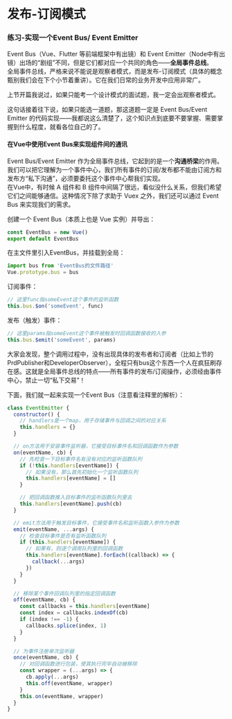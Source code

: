 # 发布-订阅模式

### 练习-实现一个Event Bus/ Event Emitter

Event Bus（Vue、Flutter 等前端框架中有出镜）和 Event Emitter（Node中有出镜）出场的“剧组”不同，但是它们都对应一个共同的角色——**全局事件总线**。  
全局事件总线，严格来说不能说是观察者模式，而是发布-订阅模式（具体的概念甄别我们会在下个小节着重讲）。它在我们日常的业务开发中应用非常广。

上节开篇我说过，如果只能考一个设计模式的面试题，我一定会出观察者模式。

这句话接着往下说，如果只能选一道题，那这道题一定是 Event Bus/Event Emitter 的代码实现——我都说这么清楚了，这个知识点到底要不要掌握、需要掌握到什么程度，就看各位自己的了。

#### 在Vue中使用Event Bus来实现组件间的通讯

Event Bus/Event Emitter 作为全局事件总线，它起到的是一个**沟通桥梁**的作用。我们可以把它理解为一个事件中心，我们所有事件的订阅/发布都不能由订阅方和发布方“私下沟通”，必须要委托这个事件中心帮我们实现。  
在Vue中，有时候 A 组件和 B 组件中间隔了很远，看似没什么关系，但我们希望它们之间能够通信。这种情况下除了求助于 Vuex 之外，我们还可以通过 Event Bus 来实现我们的需求。

创建一个 Event Bus（本质上也是 Vue 实例）并导出：

```javascript
const EventBus = new Vue()
export default EventBus
```

在主文件里引入EventBus，并挂载到全局：

```javascript
import bus from 'EventBus的文件路径'
Vue.prototype.bus = bus
```

订阅事件：

```javascript
// 这里func指someEvent这个事件的监听函数
this.bus.$on('someEvent', func)
```

发布（触发）事件：

```javascript
// 这里params指someEvent这个事件被触发时回调函数接收的入参
this.bus.$emit('someEvent', params)
```

大家会发现，整个调用过程中，没有出现具体的发布者和订阅者（比如上节的PrdPublisher和DeveloperObserver），全程只有bus这个东西一个人在疯狂刷存在感。这就是全局事件总线的特点——所有事件的发布/订阅操作，必须经由事件中心，禁止一切“私下交易”！

下面，我们就一起来实现一个Event Bus（注意看注释里的解析）：

```javascript
class EventEmitter {
  constructor() {
    // handlers是一个map，用于存储事件与回调之间的对应关系
    this.handlers = {}
  }

  // on方法用于安装事件监听器，它接受目标事件名和回调函数作为参数
  on(eventName, cb) {
    // 先检查一下目标事件名有没有对应的监听函数队列
    if (!this.handlers[eventName]) {
      // 如果没有，那么首先初始化一个监听函数队列
      this.handlers[eventName] = []
    }

    // 把回调函数推入目标事件的监听函数队列里去
    this.handlers[eventName].push(cb)
  }

  // emit方法用于触发目标事件，它接受事件名和监听函数入参作为参数
  emit(eventName, ...args) {
    // 检查目标事件是否有监听函数队列
    if (this.handlers[eventName]) {
      // 如果有，则逐个调用队列里的回调函数
      this.handlers[eventName].forEach((callback) => {
        callback(...args)
      })
    }
  }

  // 移除某个事件回调队列里的指定回调函数
  off(eventName, cb) {
    const callbacks = this.handlers[eventName]
    const index = callbacks.indexOf(cb)
    if (index !== -1) {
      callbacks.splice(index, 1)
    }
  }

  // 为事件注册单次监听器
  once(eventName, cb) {
    // 对回调函数进行包装，使其执行完毕自动被移除
    const wrapper = (...args) => {
      cb.apply(...args)
      this.off(eventName, wrapper)
    }
    this.on(eventName, wrapper)
  }
}
```

